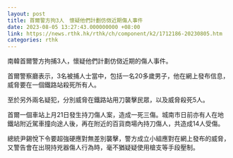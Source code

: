 ```yaml
---
layout: post
title: 首爾警方拘3人　懷疑他們計劃仿傚近期傷人事件
date: 2023-08-05 13:27:43.000000000 +08:00
link: https://news.rthk.hk/rthk/ch/component/k2/1712186-20230805.htm
categories: rthk
---
```


南韓首爾警方拘捕3人，懷疑他們計劃仿傚近期的傷人事件。

首爾警察廳表示，3名被捕人士當中，包括一名20多歲男子，他在網上發布信息，威脅要在一個鐵路站殺死所有人。

至於另外兩名疑犯，分別威脅在鐵路站用刀襲擊民眾，以及威脅殺死5人。

首爾一個車站上月21日發生持刀傷人案，造成一死三傷。城南市日前亦有人在地鐵站附近駕車撞向途人後，再在附近的百貨商場內持刀傷人，共造成14人受傷。

總統尹錫悅下令要超強硬應對無差別襲擊，警方成立小組應對在網上發布的威脅，又警告會在出現持兇器傷人行為時，毫不猶疑疑使用槍支等手段壓制。
